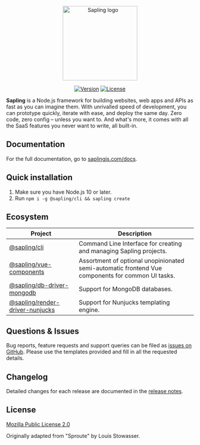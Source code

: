 <p align="center"><a href="https://saplingjs.com" target="_blank" rel="noopener noreferrer"><img width="200" src="https://saplingjs.com/images/logo.svg" alt="Sapling logo"></a></p>

<p align="center">
  <a href="https://www.npmjs.com/package/@sapling/sapling"><img src="https://img.shields.io/npm/v/@sapling/sapling.svg?sanitize=true" alt="Version"></a>
  <a href="https://www.npmjs.com/package/@sapling/sapling"><img src="https://img.shields.io/npm/l/@sapling/sapling.svg?sanitize=true" alt="License"></a>
</p>

**Sapling** is a Node.js framework for building websites, web apps and APIs as fast as you can imagine them.  With unrivalled speed of development, you can prototype quickly, iterate with ease, and deploy the same day.  Zero code, zero config – unless you want to.  And what's more, it comes with all the SaaS features you never want to write, all built-in.

## Documentation

For the full documentation, go to [saplingjs.com/docs](https://saplingjs.com/docs/).

## Quick installation

1. Make sure you have Node.js 10 or later.
2. Run `npm i -g @sapling/cli && sapling create`

## Ecosystem

Project                                                                                 | Description
----------------------------------------------------------------------------------------|---------------------------------------------------------------------------------------------------
[@sapling/cli](https://github.com/saplingjs/cli)                                        | Command Line Interface for creating and managing Sapling projects.
[@sapling/vue-components](https://github.com/saplingjs/vue-components)                  | Assortment of optional unopinionated semi-automatic frontend Vue components for common UI tasks.
[@sapling/db-driver-mongodb](https://github.com/saplingjs/db-driver-mongodb)            | Support for MongoDB databases.
[@sapling/render-driver-nunjucks](https://github.com/saplingjs/render-driver-nunjucks)  | Support for Nunjucks templating engine.

## Questions & Issues

Bug reports, feature requests and support queries can be filed as [issues on GitHub](https://github.com/saplingjs/sapling/issues).  Please use the templates provided and fill in all the requested details.

## Changelog

Detailed changes for each release are documented in the [release notes](https://github.com/saplingjs/sapling/releases).

## License

[Mozilla Public License 2.0](https://opensource.org/licenses/MPL-2.0)

Originally adapted from "Sproute" by Louis Stowasser.
